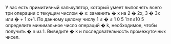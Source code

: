 У вас есть примитивный калькулятор, который умеет выполнять всего три операции с текущим числом 
�
x: заменить 
�
x на 
2
�
2x, 
3
�
3x или 
�
+
1
x+1. По данному целому числу 
1
≤
�
≤
1
0
5
1≤n≤10 
5
  определите минимальное число операций 
�
k, необходимое, чтобы получить 
�
n из 1. Выведите 
�
k и последовательность промежуточных чисел.